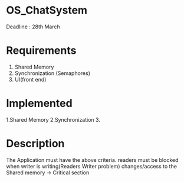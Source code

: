 # OS_ChatSystem
Deadline : 28th March

# Requirements
1. Shared Memory
2. Synchronization (Semaphores)
3. UI(front end)

# Implemented
1.Shared Memory
2.Synchronization
3.

# Description
  The Application must have the above criteria. readers must be blocked when writer is writing(Readers Writer problem)
changes/access to the Shared memory -> Critical section
